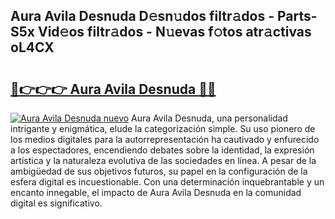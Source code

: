 ## Aura Avila Desnuda D𝚎sn𝚞dos filtr𝚊dos - Parts-S5x Vid𝚎os filtr𝚊dos - N𝚞evas f𝚘tos atr𝚊ctivas oL4CX

# <h2><a href="http://mb5rdr.tromn.icu/?c=Aura+Avila+Desnuda">🔗👉👉👉 Aura Avila Desnuda 🔗🔗</a></h2>

[![Aura Avila Desnuda nuevo](https://i.imgur.com/pEAQMta.gif)](http://mb5rdr.tromn.icu/?c=Aura+Avila+Desnuda)
Aura Avila Desnuda, una personalidad intrigante y enigmática, elude la categorización simple. Su uso pionero de los medios digitales para la autorrepresentación ha cautivado y enfurecido a los espectadores, encendiendo debates sobre la identidad, la expresión artística y la naturaleza evolutiva de las sociedades en línea. A pesar de la ambigüedad de sus objetivos futuros, su papel en la configuración de la esfera digital es incuestionable. Con una determinación inquebrantable y un encanto innegable, el impacto de Aura Avila Desnuda en la comunidad digital es significativo.
